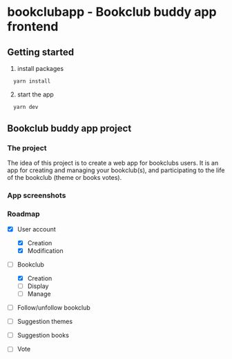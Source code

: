 # bookclubapp - Bookclub buddy app frontend

## Getting started
1. install packages
```sh
  yarn install
```
2. start the app
```sh
  yarn dev
```

## Bookclub buddy app project
### The project
The idea of this project is to create a web app for bookclubs users. It is an app for creating and managing your bookclub(s), and participating to the life of the bookclub (theme or books votes).

### App screenshots

### Roadmap
- [X] User account
  - [X] Creation
  - [X] Modification
- [ ] Bookclub
  - [X] Creation
  - [ ] Display
  - [ ] Manage
- [ ] Follow/unfollow bookclub
- [ ] Suggestion themes
- [ ] Suggestion books
- [ ] Vote

